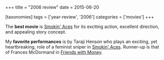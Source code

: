 +++
title = "2006 review"
date = 2015-06-20

[taxonomies]
tags = ['year-review', '2006']
categories = ['movies']
+++

The **best movie** is [Smokin' Aces] for its exciting action, excellent
direction, and appealing story concept.

My **favorite performances** is by Taraji Henson who plays an exciting,
yet heartbreaking, role of a feminist sniper in [Smokin' Aces].
Runner-up is that of Frances McDormand in [Friends with
Money].

[Friends with Money]: http://tshepang.net/friends-with-money
[Smokin' Aces]: http://tshepang.net/smokin-aces-2006
